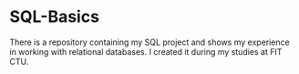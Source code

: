 # SQL-Basics
There is a repository containing my SQL project and shows my experience in working with relational databases. I created it during my studies at FIT CTU.
